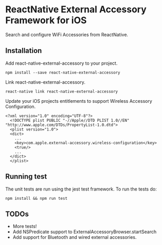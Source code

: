 # ReactNative External Accessory Framework for iOS

Search and configure WiFi Accessories from ReactNative. 

## Installation

Add react-native-external-accessory to your project.

```npm install --save react-native-external-accessory```

Link react-native-external-accessory.

```react-native link react-native-external-accessory```

Update your iOS projects entitlements to support Wireless Accessory Configuration.

```
<?xml version="1.0" encoding="UTF-8"?>
  <!DOCTYPE plist PUBLIC "-//Apple//DTD PLIST 1.0//EN" "http://www.apple.com/DTDs/PropertyList-1.0.dtd">
  <plist version="1.0">
  <dict>
    ...
    <key>com.apple.external-accessory.wireless-configuration</key>
    <true/>
    ...
  </dict>
  </plist>
```

## Running test

The unit tests are run using the jest test framework. To run the tests do:

```npm install && npm run test```

## TODOs

* More tests!
* Add NSPredicate support to ExternalAccessoryBrowser.startSearch
* Add support for Bluetooth and wired external accessories.

